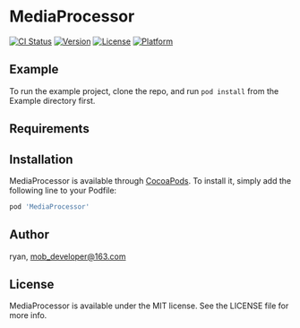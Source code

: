 # MediaProcessor

[![CI Status](https://img.shields.io/travis/ryan/MediaProcessor.svg?style=flat)](https://travis-ci.org/ryan/MediaProcessor)
[![Version](https://img.shields.io/cocoapods/v/MediaProcessor.svg?style=flat)](https://cocoapods.org/pods/MediaProcessor)
[![License](https://img.shields.io/cocoapods/l/MediaProcessor.svg?style=flat)](https://cocoapods.org/pods/MediaProcessor)
[![Platform](https://img.shields.io/cocoapods/p/MediaProcessor.svg?style=flat)](https://cocoapods.org/pods/MediaProcessor)

## Example

To run the example project, clone the repo, and run `pod install` from the Example directory first.

## Requirements

## Installation

MediaProcessor is available through [CocoaPods](https://cocoapods.org). To install
it, simply add the following line to your Podfile:

```ruby
pod 'MediaProcessor'
```

## Author

ryan, mob_developer@163.com

## License

MediaProcessor is available under the MIT license. See the LICENSE file for more info.
